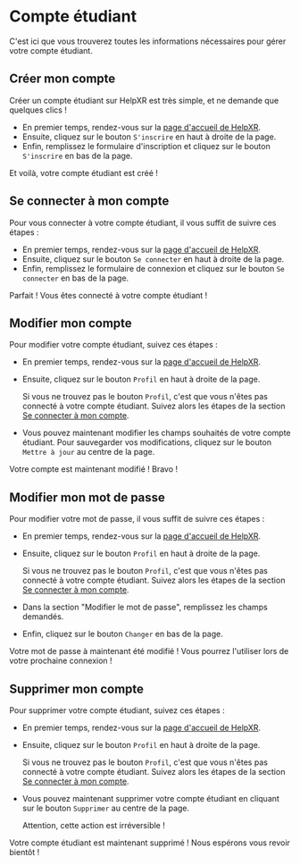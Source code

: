 # Compte étudiant
C'est ici que vous trouverez toutes les informations nécessaires pour gérer votre compte étudiant.

## Créer mon compte
Créer un compte étudiant sur HelpXR est très simple, et ne demande que quelques clics !

- En premier temps, rendez-vous sur la [page d'accueil de HelpXR](https://HelpXR.lf2l.fr).
- Ensuite, cliquez sur le bouton `S'inscrire` en haut à droite de la page.
- Enfin, remplissez le formulaire d'inscription et cliquez sur le bouton `S'inscrire` en bas de la page.

Et voilà, votre compte étudiant est créé !

## Se connecter à mon compte
Pour vous connecter à votre compte étudiant, il vous suffit de suivre ces étapes :

- En premier temps, rendez-vous sur la [page d'accueil de HelpXR](https://HelpXR.lf2l.fr).
- Ensuite, cliquez sur le bouton `Se connecter` en haut à droite de la page.
- Enfin, remplissez le formulaire de connexion et cliquez sur le bouton `Se connecter` en bas de la page.

Parfait ! Vous êtes connecté à votre compte étudiant !

## Modifier mon compte
Pour modifier votre compte étudiant, suivez ces étapes :

- En premier temps, rendez-vous sur la [page d'accueil de HelpXR](https://HelpXR.lf2l.fr).
- Ensuite, cliquez sur le bouton `Profil` en haut à droite de la page.

    Si vous ne trouvez pas le bouton `Profil`, c'est que vous n'êtes pas connecté à votre compte étudiant.
    Suivez alors les étapes de la section [Se connecter à mon compte](#se-connecter-à-mon-compte).

- Vous pouvez maintenant modifier les champs souhaités de votre compte étudiant.
    Pour sauvegarder vos modifications, cliquez sur le bouton `Mettre à jour` au centre de la page.

Votre compte est maintenant modifié ! Bravo !

## Modifier mon mot de passe
Pour modifier votre mot de passe, il vous suffit de suivre ces étapes :

- En premier temps, rendez-vous sur la [page d'accueil de HelpXR](https://HelpXR.lf2l.fr).
- Ensuite, cliquez sur le bouton `Profil` en haut à droite de la page.

    Si vous ne trouvez pas le bouton `Profil`, c'est que vous n'êtes pas connecté à votre compte étudiant.
    Suivez alors les étapes de la section [Se connecter à mon compte](#se-connecter-à-mon-compte).

- Dans la section "Modifier le mot de passe", remplissez les champs demandés.
- Enfin, cliquez sur le bouton `Changer` en bas de la page.

Votre mot de passe à maintenant été modifié ! Vous pourrez l'utiliser lors de votre prochaine connexion !

## Supprimer mon compte
Pour supprimer votre compte étudiant, suivez ces étapes :

- En premier temps, rendez-vous sur la [page d'accueil de HelpXR](https://HelpXR.lf2l.fr).
- Ensuite, cliquez sur le bouton `Profil` en haut à droite de la page.

    Si vous ne trouvez pas le bouton `Profil`, c'est que vous n'êtes pas connecté à votre compte étudiant.
    Suivez alors les étapes de la section [Se connecter à mon compte](#se-connecter-à-mon-compte).

- Vous pouvez maintenant supprimer votre compte étudiant en cliquant sur le bouton `Supprimer` au centre de la page.

    Attention, cette action est irréversible !

Votre compte étudiant est maintenant supprimé ! Nous espérons vous revoir bientôt !